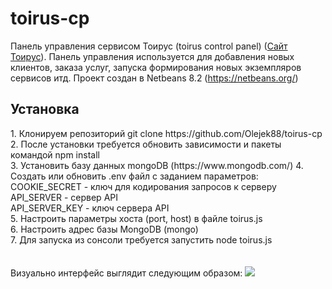 # toirus-cp
Панель управления сервисом Тоирус (toirus control panel) (<a href="http://toirus.ru">Сайт Тоирус</a>). 
Панель управления используется для добавления новых клиентов, заказа услуг, запуска формирования новых экземпляров сервисов итд.
Проект создан в Netbeans 8.2 (https://netbeans.org/)
<h2>Установка</h2>
1. Клонируем репозиторий git clone https://github.com/Olejek88/toirus-cp<br/>
2. После установки требуется обновить зависимости и пакеты командой npm install<br/>
3. Установить базу данных mongoDB (https://www.mongodb.com/)
4. Создать или обновить .env файл с заданием параметров:<br/>
COOKIE_SECRET - ключ для кодирования запросов к серверу<br/>
API_SERVER - сервер API<br/>
API_SERVER_KEY - ключ сервера API<br/>
5. Настроить параметры хоста (port, host) в файле toirus.js<br/>
6. Настроить адрес базы MongoDB (mongo)<br/>
7. Для запуска из сонсоли требуется запустить node toirus.js<br/>
<br/><br/>
Визуально интерфейс выглядит следующим образом:
<img src="/images/Screen1.jpg" />

